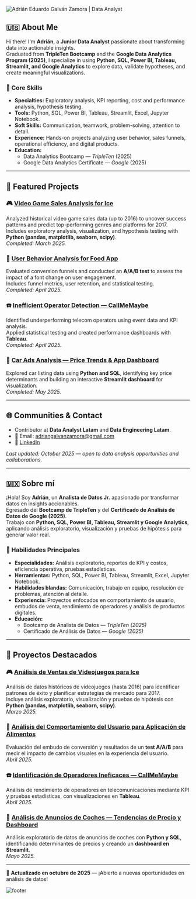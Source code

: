 <!-- BANNER SUPERIOR -->
![Adrián Eduardo Galván Zamora | Data Analyst](https://capsule-render.vercel.app/api?type=waving&color=gradient&height=180&section=header&text=Adrián%20Eduardo%20Galván%20Zamora%20%7C%20Data%20Analyst&fontSize=26&fontAlignY=35&desc=Turning%20Data%20into%20Decisions&descAlignY=55&animation=fadeIn)

## 🇺🇸 About Me

Hi there! I'm **Adrián**, a **Junior Data Analyst** passionate about transforming data into actionable insights.  
Graduated from **TripleTen Bootcamp** and the **Google Data Analytics Program (2025)**, I specialize in using **Python, SQL, Power BI, Tableau, Streamlit, and Google Analytics** to explore data, validate hypotheses, and create meaningful visualizations.

### 🎯 Core Skills
- **Specialties:** Exploratory analysis, KPI reporting, cost and performance analysis, hypothesis testing.  
- **Tools:** Python, SQL, Power BI, Tableau, Streamlit, Excel, Jupyter Notebook.  
- **Soft Skills:** Communication, teamwork, problem-solving, attention to detail.  
- **Experience:** Hands-on projects analyzing user behavior, sales funnels, operational efficiency, and digital products.  
- **Education:**  
  - Data Analytics Bootcamp — *TripleTen* (2025)  
  - Google Data Analytics Certificate — *Google* (2025)

---

## 💼 Featured Projects

### 🎮 [Video Game Sales Analysis for Ice](https://github.com/adriangalvanzamora/videojuegos-ice-analysis)
Analyzed historical video game sales data (up to 2016) to uncover success patterns and predict top-performing genres and platforms for 2017.  
Includes exploratory analysis, visualization, and hypothesis testing with **Python (pandas, matplotlib, seaborn, scipy)**.  
*Completed: March 2025.*

### 🍔 [User Behavior Analysis for Food App](https://github.com/adriangalvanzamora/comportamiento-usuario-alimentos)
Evaluated conversion funnels and conducted an **A/A/B test** to assess the impact of a font change on user engagement.  
Includes funnel metrics, user retention, and statistical testing.  
*Completed: April 2025.*

### ☎️ [Inefficient Operator Detection — CallMeMaybe](https://github.com/adriangalvanzamora/operadores-ineficaces)
Identified underperforming telecom operators using event data and KPI analysis.  
Applied statistical testing and created performance dashboards with **Tableau**.  
*Completed: April 2025.*

### 🚗 [Car Ads Analysis — Price Trends & App Dashboard](https://github.com/adriangalvanzamora/analisis-anuncios-coches)
Explored car listing data using **Python and SQL**, identifying key price determinants and building an interactive **Streamlit dashboard** for visualization.  
*Completed: May 2025.*

---

## 🌐 Communities & Contact
- Contributor at **Data Analyst Latam** and **Data Engineering Latam**.  
- 📧 Email: [adriangalvanzamora@gmail.com](mailto:adriangalvanzamora@gmail.com)  
- 💼 [LinkedIn](https://linkedin.com/in/adriangalvanzamora)

_Last updated: October 2025 — open to data analysis opportunities and collaborations._

---

## 🇲🇽 Sobre mí

¡Hola! Soy **Adrián**, un **Analista de Datos Jr.** apasionado por transformar datos en insights accionables.  
Egresado del **Bootcamp de TripleTen** y del **Certificado de Análisis de Datos de Google (2025)**.  
Trabajo con **Python, SQL, Power BI, Tableau, Streamlit y Google Analytics**, aplicando análisis exploratorio, visualización y pruebas de hipótesis para generar valor real.

### 🎯 Habilidades Principales
- **Especialidades:** Análisis exploratorio, reportes de KPI y costos, eficiencia operativa, pruebas estadísticas.  
- **Herramientas:** Python, SQL, Power BI, Tableau, Streamlit, Excel, Jupyter Notebook.  
- **Habilidades blandas:** Comunicación, trabajo en equipo, resolución de problemas, atención al detalle.  
- **Experiencia:** Proyectos enfocados en comportamiento de usuario, embudos de venta, rendimiento de operadores y análisis de productos digitales.  
- **Educación:**  
  - Bootcamp de Analista de Datos — *TripleTen (2025)*  
  - Certificado de Análisis de Datos — *Google (2025)*

---

## 💼 Proyectos Destacados

### 🎮 [Análisis de Ventas de Videojuegos para Ice](https://github.com/adriangalvanzamora/videojuegos-ice-analysis)
Análisis de datos históricos de videojuegos (hasta 2016) para identificar patrones de éxito y planificar estrategias de mercado para 2017.  
Incluye análisis exploratorio, visualización y pruebas de hipótesis con **Python (pandas, matplotlib, seaborn, scipy)**.  
*Marzo 2025.*

### 🍔 [Análisis del Comportamiento del Usuario para Aplicación de Alimentos](https://github.com/adriangalvanzamora/comportamiento-usuario-alimentos)
Evaluación del embudo de conversión y resultados de un **test A/A/B** para medir el impacto de cambios visuales en la experiencia del usuario.  
*Abril 2025.*

### ☎️ [Identificación de Operadores Ineficaces — CallMeMaybe](https://github.com/adriangalvanzamora/operadores-ineficaces)
Análisis de rendimiento de operadores en telecomunicaciones mediante KPI y pruebas estadísticas, con visualizaciones en **Tableau**.  
*Abril 2025.*

### 🚗 [Análisis de Anuncios de Coches — Tendencias de Precio y Dashboard](https://github.com/adriangalvanzamora/analisis-anuncios-coches)
Análisis exploratorio de datos de anuncios de coches con **Python y SQL**, identificando determinantes de precios y creando un **dashboard en Streamlit**.  
*Mayo 2025.*

---

📅 **Actualizado en octubre de 2025** — ¡Abierto a nuevas oportunidades en análisis de datos!

![footer](https://capsule-render.vercel.app/api?type=waving&color=gradient&height=100&section=footer)
